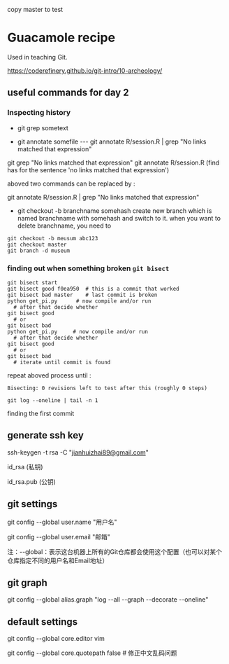 copy master to test

# Guacamole recipe

Used in teaching Git.

https://coderefinery.github.io/git-intro/10-archeology/

## useful commands for day 2

### Inspecting history

* git grep sometext

* git annotate somefile --- git annotate R/session.R | grep "No links matched that expression"

git grep "No links matched that expression"
git annotate R/session.R     (find has for the sentence 'no links matched that expression')

aboved two commands can be replaced by :

git annotate R/session.R | grep "No links matched that expression"

* git checkout -b branchname somehash
 create new branch which is named branchname with somehash and switch to it.
 when you want to delete branchname, you need to 
 ```
 git checkout -b meusum abc123
 git checkout master
 git branch -d museum
 ```

### finding out when something broken ```git bisect```

```
git bisect start
git bisect good f0ea950  # this is a commit that worked
git bisect bad master    # last commit is broken
python get_pi.py      # now compile and/or run
  # after that decide whether
git bisect good
  # or
git bisect bad
python get_pi.py     # now compile and/or run 
  # after that decide whether
git bisect good
  # or
git bisect bad
  # iterate until commit is found

```

repeat aboved process until :

```
Bisecting: 0 revisions left to test after this (roughly 0 steps)
```

```
git log --oneline | tail -n 1
```
finding the first commit

## generate ssh key 

ssh-keygen -t rsa -C "jianhuizhai89@gmail.com"

id_rsa (私钥)

id_rsa.pub (公钥)

## git settings

git config --global user.name "用户名"

git config --global user.email "邮箱"

注：--global：表示这台机器上所有的Git仓库都会使用这个配置（也可以对某个仓库指定不同的用户名和Email地址）

## git graph

git config --global alias.graph "log --all --graph --decorate --oneline"

## default settings

git config --global core.editor vim

git config --global core.quotepath false  # 修正中文乱码问题
